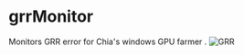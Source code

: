 # grrMonitor
Monitors GRR error for Chia's windows GPU farmer .
![GRR](https://github.com/prodchia/grrMonitor/assets/85683931/86fd30a2-9a5c-49e5-ac1c-d79261dff273)
